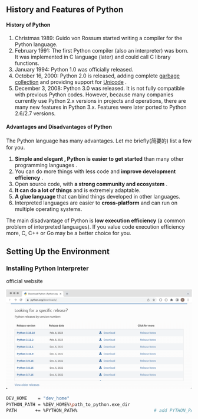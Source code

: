 
## History and Features of Python

#### History of Python

1. Christmas 1989: Guido von Rossum started writing a compiler for the Python language.
2. February 1991: The first Python compiler (also an interpreter) was born. It was implemented in C language (later) and could call C library functions. 
3. January 1994: Python 1.0 was officially released.
4. October 16, 2000: Python 2.0 is released, adding complete [garbage collection](https://zh.wikipedia.org/wiki/%E5%9E%83%E5%9C%BE%E5%9B%9E%E6%94%B6_(%E8%A8%88%E7%AE%97%E6%A9%9F%E7%A7%91%E5%AD%B8)) and providing support for [Unicode](https://zh.wikipedia.org/wiki/Unicode) . 
5. December 3, 2008: Python 3.0 was released. It is not fully compatible with previous Python codes. However, because many companies currently use Python 2.x versions in projects and operations, there are many new features in Python 3.x. Features were later ported to Python 2.6/2.7 versions.

#### Advantages and Disadvantages of Python

The Python language has many advantages. Let me briefly(简要的) list a few for you.

1. **Simple and elegant , Python** **is easier to get started** than many other programming languages .
2. You can do more things with less code and **improve development efficiency** .
3. Open source code, with **a strong community and ecosystem** .
4. **It can do a lot of things** and is extremely adaptable.
5. **A glue language** that can bind things developed in other languages.
6. Interpreted languages ​​are easier to **cross-platform** and can run on multiple operating systems.

The main disadvantage of Python is **low execution efficiency** (a common problem of interpreted languages). If you value code execution efficiency more, C, C++ or Go may be a better choice for you.


## Setting Up the Environment

### Installing Python Interpreter

official website 

![600](assets/note_image/image-20240830101955081.png)

```sh
DEV_HOME    = "dev_home"
PYTHON_PATH = %DEV_HOME%\path_to_python.exe_dir
PATH       += %PYTHON_PATH%                             # add PYTHON_PATH
```

